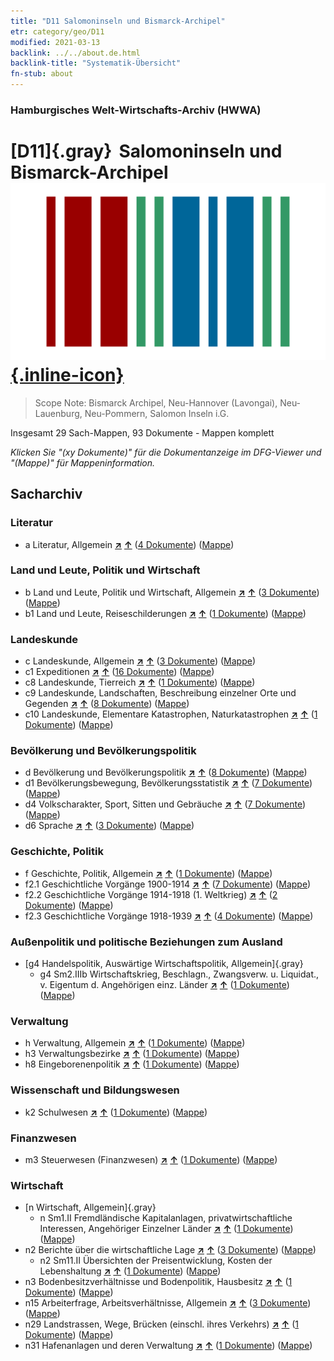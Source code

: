 ```yaml
---
title: "D11 Salomoninseln und Bismarck-Archipel"
etr: category/geo/D11
modified: 2021-03-13
backlink: ../../about.de.html
backlink-title: "Systematik-Übersicht"
fn-stub: about
---
```


### Hamburgisches Welt-Wirtschafts-Archiv (HWWA)
# [D11]{.gray}&#8201; Salomoninseln und Bismarck-Archipel&#160; [![Wikidata item](/images/Wikidata-logo.svg){.inline-icon}](http://www.wikidata.org/entity/Q97060007)


> Scope Note: Bismarck Archipel, Neu-Hannover (Lavongai), Neu-Lauenburg, Neu-Pommern, Salomon Inseln i.G.



Insgesamt 29 Sach-Mappen, 93 Dokumente - Mappen komplett

_Klicken Sie "(xy Dokumente)" für die Dokumentanzeige im DFG-Viewer und "(Mappe)" für Mappeninformation._

## Sacharchiv




### Literatur

- a Literatur, Allgemein [**&nearr;**](../../../subject/i/142393/about.de.html "Literatur, Allgemein (in der ganzen Welt)") [**&uarr;**](../../../subject/about.de.html#a "Sachsystematik") (<a href="https://pm20.zbw.eu/dfgview/sh/141610,142393" title="über: Salomoninseln und Bismarck-Archipel : Literatur, Allgemein" target="_blank">4 Dokumente</a>) ([Mappe](http://purl.org/pressemappe20/folder/sh/141610,142393))

### Land und Leute, Politik und Wirtschaft

- b Land und Leute, Politik und Wirtschaft, Allgemein [**&nearr;**](../../../subject/i/144196/about.de.html "Land und Leute, Politik und Wirtschaft, Allgemein (in der ganzen Welt)") [**&uarr;**](../../../subject/about.de.html#b "Sachsystematik") (<a href="https://pm20.zbw.eu/dfgview/sh/141610,144196" title="über: Salomoninseln und Bismarck-Archipel : Land und Leute, Politik und Wirtschaft, Allgemein" target="_blank">3 Dokumente</a>) ([Mappe](http://purl.org/pressemappe20/folder/sh/141610,144196))
- b1 Land und Leute, Reiseschilderungen [**&nearr;**](../../../subject/i/144197/about.de.html "Land und Leute, Reiseschilderungen (in der ganzen Welt)") [**&uarr;**](../../../subject/about.de.html#b1 "Sachsystematik") (<a href="https://pm20.zbw.eu/dfgview/sh/141610,144197" title="über: Salomoninseln und Bismarck-Archipel : Land und Leute, Reiseschilderungen" target="_blank">1 Dokumente</a>) ([Mappe](http://purl.org/pressemappe20/folder/sh/141610,144197))

### Landeskunde

- c Landeskunde, Allgemein [**&nearr;**](../../../subject/i/144199/about.de.html "Landeskunde, Allgemein (in der ganzen Welt)") [**&uarr;**](../../../subject/about.de.html#c "Sachsystematik") (<a href="https://pm20.zbw.eu/dfgview/sh/141610,144199" title="über: Salomoninseln und Bismarck-Archipel : Landeskunde, Allgemein" target="_blank">3 Dokumente</a>) ([Mappe](http://purl.org/pressemappe20/folder/sh/141610,144199))
- c1 Expeditionen [**&nearr;**](../../../subject/i/144200/about.de.html "Expeditionen (in der ganzen Welt)") [**&uarr;**](../../../subject/about.de.html#c1 "Sachsystematik") (<a href="https://pm20.zbw.eu/dfgview/sh/141610,144200" title="über: Salomoninseln und Bismarck-Archipel : Expeditionen" target="_blank">16 Dokumente</a>) ([Mappe](http://purl.org/pressemappe20/folder/sh/141610,144200))
- c8 Landeskunde, Tierreich [**&nearr;**](../../../subject/i/144212/about.de.html "Landeskunde, Tierreich (in der ganzen Welt)") [**&uarr;**](../../../subject/about.de.html#c8 "Sachsystematik") (<a href="https://pm20.zbw.eu/dfgview/sh/141610,144212" title="über: Salomoninseln und Bismarck-Archipel : Landeskunde, Tierreich" target="_blank">1 Dokumente</a>) ([Mappe](http://purl.org/pressemappe20/folder/sh/141610,144212))
- c9 Landeskunde, Landschaften, Beschreibung einzelner Orte und Gegenden [**&nearr;**](../../../subject/i/144214/about.de.html "Landeskunde, Landschaften, Beschreibung einzelner Orte und Gegenden (in der ganzen Welt)") [**&uarr;**](../../../subject/about.de.html#c9 "Sachsystematik") (<a href="https://pm20.zbw.eu/dfgview/sh/141610,144214" title="über: Salomoninseln und Bismarck-Archipel : Landeskunde, Landschaften, Beschreibung einzelner Orte und Gegenden" target="_blank">8 Dokumente</a>) ([Mappe](http://purl.org/pressemappe20/folder/sh/141610,144214))
- c10 Landeskunde, Elementare Katastrophen, Naturkatastrophen [**&nearr;**](../../../subject/i/144215/about.de.html "Landeskunde, Elementare Katastrophen, Naturkatastrophen (in der ganzen Welt)") [**&uarr;**](../../../subject/about.de.html#c10 "Sachsystematik") (<a href="https://pm20.zbw.eu/dfgview/sh/141610,144215" title="über: Salomoninseln und Bismarck-Archipel : Landeskunde, Elementare Katastrophen, Naturkatastrophen" target="_blank">1 Dokumente</a>) ([Mappe](http://purl.org/pressemappe20/folder/sh/141610,144215))

### Bevölkerung und Bevölkerungspolitik

- d Bevölkerung und Bevölkerungspolitik [**&nearr;**](../../../subject/i/144221/about.de.html "Bevölkerung und Bevölkerungspolitik (in der ganzen Welt)") [**&uarr;**](../../../subject/about.de.html#d "Sachsystematik") (<a href="https://pm20.zbw.eu/dfgview/sh/141610,144221" title="über: Salomoninseln und Bismarck-Archipel : Bevölkerung und Bevölkerungspolitik" target="_blank">8 Dokumente</a>) ([Mappe](http://purl.org/pressemappe20/folder/sh/141610,144221))
- d1 Bevölkerungsbewegung, Bevölkerungsstatistik [**&nearr;**](../../../subject/i/144222/about.de.html "Bevölkerungsbewegung, Bevölkerungsstatistik (in der ganzen Welt)") [**&uarr;**](../../../subject/about.de.html#d1 "Sachsystematik") (<a href="https://pm20.zbw.eu/dfgview/sh/141610,144222" title="über: Salomoninseln und Bismarck-Archipel : Bevölkerungsbewegung, Bevölkerungsstatistik" target="_blank">7 Dokumente</a>) ([Mappe](http://purl.org/pressemappe20/folder/sh/141610,144222))
- d4 Volkscharakter, Sport, Sitten und Gebräuche [**&nearr;**](../../../subject/i/144228/about.de.html "Volkscharakter, Sport, Sitten und Gebräuche (in der ganzen Welt)") [**&uarr;**](../../../subject/about.de.html#d4 "Sachsystematik") (<a href="https://pm20.zbw.eu/dfgview/sh/141610,144228" title="über: Salomoninseln und Bismarck-Archipel : Volkscharakter, Sport, Sitten und Gebräuche" target="_blank">7 Dokumente</a>) ([Mappe](http://purl.org/pressemappe20/folder/sh/141610,144228))
- d6 Sprache [**&nearr;**](../../../subject/i/144239/about.de.html "Sprache (in der ganzen Welt)") [**&uarr;**](../../../subject/about.de.html#d6 "Sachsystematik") (<a href="https://pm20.zbw.eu/dfgview/sh/141610,144239" title="über: Salomoninseln und Bismarck-Archipel : Sprache" target="_blank">3 Dokumente</a>) ([Mappe](http://purl.org/pressemappe20/folder/sh/141610,144239))

### Geschichte, Politik

- f Geschichte, Politik, Allgemein [**&nearr;**](../../../subject/i/144282/about.de.html "Geschichte, Politik, Allgemein (in der ganzen Welt)") [**&uarr;**](../../../subject/about.de.html#f "Sachsystematik") (<a href="https://pm20.zbw.eu/dfgview/sh/141610,144282" title="über: Salomoninseln und Bismarck-Archipel : Geschichte, Politik, Allgemein" target="_blank">1 Dokumente</a>) ([Mappe](http://purl.org/pressemappe20/folder/sh/141610,144282))
- f2.1 Geschichtliche Vorgänge 1900-1914 [**&nearr;**](../../../subject/i/181392/about.de.html "Geschichtliche Vorgänge 1900-1914 (in der ganzen Welt)") [**&uarr;**](../../../subject/about.de.html#f2.1 "Sachsystematik") (<a href="https://pm20.zbw.eu/dfgview/sh/141610,181392" title="über: Salomoninseln und Bismarck-Archipel : Geschichtliche Vorgänge 1900-1914" target="_blank">7 Dokumente</a>) ([Mappe](http://purl.org/pressemappe20/folder/sh/141610,181392))
- f2.2 Geschichtliche Vorgänge 1914-1918 (1. Weltkrieg) [**&nearr;**](../../../subject/i/181360/about.de.html "Geschichtliche Vorgänge 1914-1918 (1. Weltkrieg) (in der ganzen Welt)") [**&uarr;**](../../../subject/about.de.html#f2.2 "Sachsystematik") (<a href="https://pm20.zbw.eu/dfgview/sh/141610,181360" title="über: Salomoninseln und Bismarck-Archipel : Geschichtliche Vorgänge 1914-1918 (1. Weltkrieg)" target="_blank">2 Dokumente</a>) ([Mappe](http://purl.org/pressemappe20/folder/sh/141610,181360))
- f2.3 Geschichtliche Vorgänge 1918-1939 [**&nearr;**](../../../subject/i/181391/about.de.html "Geschichtliche Vorgänge 1918-1939 (in der ganzen Welt)") [**&uarr;**](../../../subject/about.de.html#f2.3 "Sachsystematik") (<a href="https://pm20.zbw.eu/dfgview/sh/141610,181391" title="über: Salomoninseln und Bismarck-Archipel : Geschichtliche Vorgänge 1918-1939" target="_blank">4 Dokumente</a>) ([Mappe](http://purl.org/pressemappe20/folder/sh/141610,181391))

### Außenpolitik und politische Beziehungen zum Ausland

- [g4 Handelspolitik, Auswärtige Wirtschaftspolitik, Allgemein]{.gray}
  - g4 Sm2.IIIb Wirtschaftskrieg, Beschlagn., Zwangsverw. u. Liquidat., v. Eigentum d. Angehörigen einz. Länder [**&nearr;**](../../../subject/i/144477/about.de.html "Wirtschaftskrieg, Beschlagn., Zwangsverw. u. Liquidat., v. Eigentum d. Angehörigen einz. Länder (in der ganzen Welt)") [**&uarr;**](../../../subject/about.de.html#g4_Sm2.IIIb "Sachsystematik") (<a href="https://pm20.zbw.eu/dfgview/sh/141610,144477" title="über: Salomoninseln und Bismarck-Archipel : Wirtschaftskrieg, Beschlagn., Zwangsverw. u. Liquidat., v. Eigentum d. Angehörigen einz. Länder" target="_blank">1 Dokumente</a>) ([Mappe](http://purl.org/pressemappe20/folder/sh/141610,144477))

### Verwaltung

- h Verwaltung, Allgemein [**&nearr;**](../../../subject/i/144659/about.de.html "Verwaltung, Allgemein (in der ganzen Welt)") [**&uarr;**](../../../subject/about.de.html#h "Sachsystematik") (<a href="https://pm20.zbw.eu/dfgview/sh/141610,144659" title="über: Salomoninseln und Bismarck-Archipel : Verwaltung, Allgemein" target="_blank">1 Dokumente</a>) ([Mappe](http://purl.org/pressemappe20/folder/sh/141610,144659))
- h3 Verwaltungsbezirke [**&nearr;**](../../../subject/i/144665/about.de.html "Verwaltungsbezirke (in der ganzen Welt)") [**&uarr;**](../../../subject/about.de.html#h3 "Sachsystematik") (<a href="https://pm20.zbw.eu/dfgview/sh/141610,144665" title="über: Salomoninseln und Bismarck-Archipel : Verwaltungsbezirke" target="_blank">1 Dokumente</a>) ([Mappe](http://purl.org/pressemappe20/folder/sh/141610,144665))
- h8 Eingeborenenpolitik [**&nearr;**](../../../subject/i/144692/about.de.html "Eingeborenenpolitik (in der ganzen Welt)") [**&uarr;**](../../../subject/about.de.html#h8 "Sachsystematik") (<a href="https://pm20.zbw.eu/dfgview/sh/141610,144692" title="über: Salomoninseln und Bismarck-Archipel : Eingeborenenpolitik" target="_blank">1 Dokumente</a>) ([Mappe](http://purl.org/pressemappe20/folder/sh/141610,144692))

### Wissenschaft und Bildungswesen

- k2 Schulwesen [**&nearr;**](../../../subject/i/144739/about.de.html "Schulwesen (in der ganzen Welt)") [**&uarr;**](../../../subject/about.de.html#k2 "Sachsystematik") (<a href="https://pm20.zbw.eu/dfgview/sh/141610,144739" title="über: Salomoninseln und Bismarck-Archipel : Schulwesen" target="_blank">1 Dokumente</a>) ([Mappe](http://purl.org/pressemappe20/folder/sh/141610,144739))

### Finanzwesen

- m3 Steuerwesen (Finanzwesen) [**&nearr;**](../../../subject/i/144868/about.de.html "Steuerwesen (Finanzwesen) (in der ganzen Welt)") [**&uarr;**](../../../subject/about.de.html#m3 "Sachsystematik") (<a href="https://pm20.zbw.eu/dfgview/sh/141610,144868" title="über: Salomoninseln und Bismarck-Archipel : Steuerwesen (Finanzwesen)" target="_blank">1 Dokumente</a>) ([Mappe](http://purl.org/pressemappe20/folder/sh/141610,144868))

### Wirtschaft

- [n Wirtschaft, Allgemein]{.gray}
  - n Sm1.II Fremdländische Kapitalanlagen, privatwirtschaftliche Interessen, Angehöriger Einzelner Länder [**&nearr;**](../../../subject/i/145775/about.de.html "Fremdländische Kapitalanlagen, privatwirtschaftliche Interessen, Angehöriger Einzelner Länder (in der ganzen Welt)") [**&uarr;**](../../../subject/about.de.html#n_Sm1.II "Sachsystematik") (<a href="https://pm20.zbw.eu/dfgview/sh/141610,145775" title="über: Salomoninseln und Bismarck-Archipel : Fremdländische Kapitalanlagen, privatwirtschaftliche Interessen, Angehöriger Einzelner Länder" target="_blank">1 Dokumente</a>) ([Mappe](http://purl.org/pressemappe20/folder/sh/141610,145775))
- n2 Berichte über die wirtschaftliche Lage [**&nearr;**](../../../subject/i/144972/about.de.html "Berichte über die wirtschaftliche Lage (in der ganzen Welt)") [**&uarr;**](../../../subject/about.de.html#n2 "Sachsystematik") (<a href="https://pm20.zbw.eu/dfgview/sh/141610,144972" title="über: Salomoninseln und Bismarck-Archipel : Berichte über die wirtschaftliche Lage" target="_blank">3 Dokumente</a>) ([Mappe](http://purl.org/pressemappe20/folder/sh/141610,144972))
  - n2 Sm11.II Übersichten der Preisentwicklung, Kosten der Lebenshaltung [**&nearr;**](../../../subject/i/145003/about.de.html "Übersichten der Preisentwicklung, Kosten der Lebenshaltung (in der ganzen Welt)") [**&uarr;**](../../../subject/about.de.html#n2_Sm11.II "Sachsystematik") (<a href="https://pm20.zbw.eu/dfgview/sh/141610,145003" title="über: Salomoninseln und Bismarck-Archipel : Übersichten der Preisentwicklung, Kosten der Lebenshaltung" target="_blank">1 Dokumente</a>) ([Mappe](http://purl.org/pressemappe20/folder/sh/141610,145003))
- n3 Bodenbesitzverhältnisse und Bodenpolitik, Hausbesitz [**&nearr;**](../../../subject/i/145027/about.de.html "Bodenbesitzverhältnisse und Bodenpolitik, Hausbesitz (in der ganzen Welt)") [**&uarr;**](../../../subject/about.de.html#n3 "Sachsystematik") (<a href="https://pm20.zbw.eu/dfgview/sh/141610,145027" title="über: Salomoninseln und Bismarck-Archipel : Bodenbesitzverhältnisse und Bodenpolitik, Hausbesitz" target="_blank">1 Dokumente</a>) ([Mappe](http://purl.org/pressemappe20/folder/sh/141610,145027))
- n15 Arbeiterfrage, Arbeitsverhältnisse, Allgemein [**&nearr;**](../../../subject/i/145155/about.de.html "Arbeiterfrage, Arbeitsverhältnisse, Allgemein (in der ganzen Welt)") [**&uarr;**](../../../subject/about.de.html#n15 "Sachsystematik") (<a href="https://pm20.zbw.eu/dfgview/sh/141610,145155" title="über: Salomoninseln und Bismarck-Archipel : Arbeiterfrage, Arbeitsverhältnisse, Allgemein" target="_blank">3 Dokumente</a>) ([Mappe](http://purl.org/pressemappe20/folder/sh/141610,145155))
- n29 Landstrassen, Wege, Brücken (einschl. ihres Verkehrs) [**&nearr;**](../../../subject/i/145524/about.de.html "Landstrassen, Wege, Brücken (einschl. ihres Verkehrs) (in der ganzen Welt)") [**&uarr;**](../../../subject/about.de.html#n29 "Sachsystematik") (<a href="https://pm20.zbw.eu/dfgview/sh/141610,145524" title="über: Salomoninseln und Bismarck-Archipel : Landstrassen, Wege, Brücken (einschl. ihres Verkehrs)" target="_blank">1 Dokumente</a>) ([Mappe](http://purl.org/pressemappe20/folder/sh/141610,145524))
- n31 Hafenanlagen und deren Verwaltung [**&nearr;**](../../../subject/i/145563/about.de.html "Hafenanlagen und deren Verwaltung (in der ganzen Welt)") [**&uarr;**](../../../subject/about.de.html#n31 "Sachsystematik") (<a href="https://pm20.zbw.eu/dfgview/sh/141610,145563" title="über: Salomoninseln und Bismarck-Archipel : Hafenanlagen und deren Verwaltung" target="_blank">1 Dokumente</a>) ([Mappe](http://purl.org/pressemappe20/folder/sh/141610,145563))


